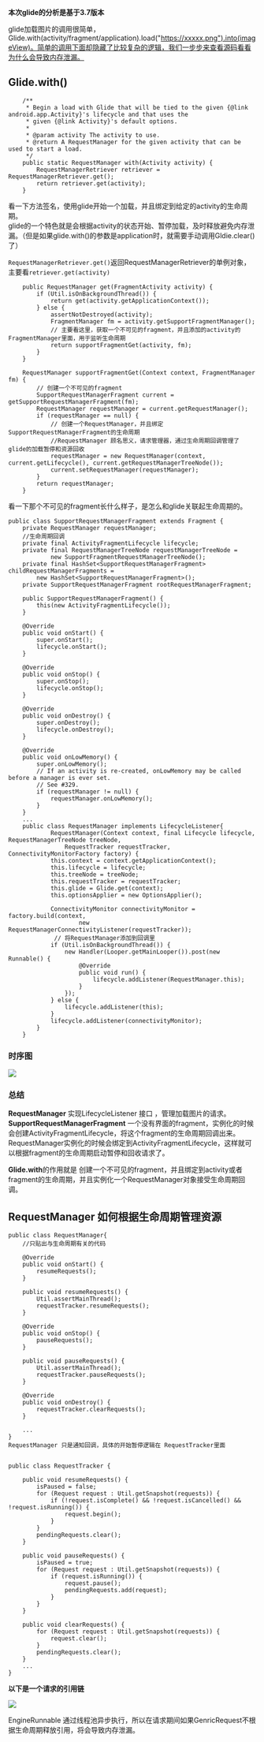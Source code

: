 
**本次glide的分析是基于3.7版本**

glide加载图片的调用很简单， Glide.with(activity/fragment/application).load("https://xxxxx.png").into(imageView)。简单的调用下面却隐藏了比较复杂的逻辑，我们一步步来查看源码看看为什么会导致内存泄漏。

## Glide.with()
```
    /**
     * Begin a load with Glide that will be tied to the given {@link android.app.Activity}'s lifecycle and that uses the
     * given {@link Activity}'s default options.
     *
     * @param activity The activity to use.
     * @return A RequestManager for the given activity that can be used to start a load.
     */
    public static RequestManager with(Activity activity) {
        RequestManagerRetriever retriever = RequestManagerRetriever.get();
        return retriever.get(activity);
    }
```
看一下方法签名，使用glide开始一个加载，并且绑定到给定的activity的生命周期。  
glide的一个特色就是会根据activity的状态开始、暂停加载，及时释放避免内存泄漏。（但是如果glide.with()的参数是application时，就需要手动调用Gldie.clear()了） 

`RequestManagerRetriever.get()`返回RequestManagerRetriever的单例对象，主要看`retriever.get(activity)`
```
    public RequestManager get(FragmentActivity activity) {
        if (Util.isOnBackgroundThread()) {
            return get(activity.getApplicationContext());
        } else {
            assertNotDestroyed(activity);
            FragmentManager fm = activity.getSupportFragmentManager();
            // 主要看这里，获取一个不可见的fragment，并且添加的activity的FragmentManager里面，用于监听生命周期
            return supportFragmentGet(activity, fm);
        }
    }
```

```
    RequestManager supportFragmentGet(Context context, FragmentManager fm) {
        // 创建一个不可见的fragment
        SupportRequestManagerFragment current = getSupportRequestManagerFragment(fm);
        RequestManager requestManager = current.getRequestManager();
        if (requestManager == null) {
            // 创建一个RequestManager，并且绑定SupportRequestManagerFragment的生命周期
            //RequestManager 顾名思义，请求管理器，通过生命周期回调管理了glide的加载暂停和资源回收
            requestManager = new RequestManager(context, current.getLifecycle(), current.getRequestManagerTreeNode());
            current.setRequestManager(requestManager);
        }
        return requestManager;
    }
```

看一下那个不可见的fragment长什么样子，是怎么和glide关联起生命周期的。
```
public class SupportRequestManagerFragment extends Fragment {
    private RequestManager requestManager;
    //生命周期回调
    private final ActivityFragmentLifecycle lifecycle;
    private final RequestManagerTreeNode requestManagerTreeNode =
            new SupportFragmentRequestManagerTreeNode();
    private final HashSet<SupportRequestManagerFragment> childRequestManagerFragments =
        new HashSet<SupportRequestManagerFragment>();
    private SupportRequestManagerFragment rootRequestManagerFragment;

    public SupportRequestManagerFragment() {
        this(new ActivityFragmentLifecycle());
    }
    
    @Override
    public void onStart() {
        super.onStart();
        lifecycle.onStart();
    }

    @Override
    public void onStop() {
        super.onStop();
        lifecycle.onStop();
    }

    @Override
    public void onDestroy() {
        super.onDestroy();
        lifecycle.onDestroy();
    }

    @Override
    public void onLowMemory() {
        super.onLowMemory();
        // If an activity is re-created, onLowMemory may be called before a manager is ever set.
        // See #329.
        if (requestManager != null) {
            requestManager.onLowMemory();
        }
    }
    ...
    public class RequestManager implements LifecycleListener{
            RequestManager(Context context, final Lifecycle lifecycle, RequestManagerTreeNode treeNode,
                RequestTracker requestTracker, ConnectivityMonitorFactory factory) {
            this.context = context.getApplicationContext();
            this.lifecycle = lifecycle;
            this.treeNode = treeNode;
            this.requestTracker = requestTracker;
            this.glide = Glide.get(context);
            this.optionsApplier = new OptionsApplier();
    
            ConnectivityMonitor connectivityMonitor = factory.build(context,
                    new RequestManagerConnectivityListener(requestTracker));
             // 将RequestManager添加到回调里
            if (Util.isOnBackgroundThread()) {
                new Handler(Looper.getMainLooper()).post(new Runnable() {
                    @Override
                    public void run() {
                        lifecycle.addListener(RequestManager.this);
                    }
                });
            } else {
                lifecycle.addListener(this);
            }
            lifecycle.addListener(connectivityMonitor);
        }
    }
```

### 时序图

![](https://user-gold-cdn.xitu.io/2019/9/15/16d354f1d1ed1bdc?w=1477&h=674&f=png&s=81237)

### 总结
**RequestManager** 实现LifecycleListener 接口 ，管理加载图片的请求。  
**SupportRequestManagerFragment** 一个没有界面的fragment，实例化的时候会创建ActivityFragmentLifecycle，将这个fragment的生命周期回调出来。RequestManager实例化的时候会绑定到ActivityFragmentLifecycle，这样就可以根据fragment的生命周期启动暂停和回收请求了。

**Glide.with**的作用就是 创建一个不可见的fragment，并且绑定到activity或者fragment的生命周期，并且实例化一个RequestManager对象接受生命周期回调。


## RequestManager 如何根据生命周期管理资源
```
public class RequestManager{
    //只贴出与生命周期有关的代码
    
    @Override
    public void onStart() {
        resumeRequests();
    }
    
    public void resumeRequests() {
        Util.assertMainThread();
        requestTracker.resumeRequests();
    }
    
    @Override
    public void onStop() {
        pauseRequests();
    }
    
    public void pauseRequests() {
        Util.assertMainThread();
        requestTracker.pauseRequests();
    }
    
    @Override
    public void onDestroy() {
        requestTracker.clearRequests();
    }
    
    ...
}
RequestManager 只是通知回调，具体的开始暂停逻辑在 RequestTracker里面


public class RequestTracker {

    public void resumeRequests() {
        isPaused = false;
        for (Request request : Util.getSnapshot(requests)) {
            if (!request.isComplete() && !request.isCancelled() && !request.isRunning()) {
                request.begin();
            }
        }
        pendingRequests.clear();
    }
    
    public void pauseRequests() {
        isPaused = true;
        for (Request request : Util.getSnapshot(requests)) {
            if (request.isRunning()) {
                request.pause();
                pendingRequests.add(request);
            }
        }
    }
    
    public void clearRequests() {
        for (Request request : Util.getSnapshot(requests)) {
            request.clear();
        }
        pendingRequests.clear();
    }
    ...
}
```

**以下是一个请求的引用链**

![](https://user-gold-cdn.xitu.io/2019/9/16/16d387f2510943c3?w=591&h=473&f=png&s=21018)

EngineRunnable 通过线程池异步执行，所以在请求期间如果GenricRequest不根据生命周期释放引用，将会导致内存泄漏。



